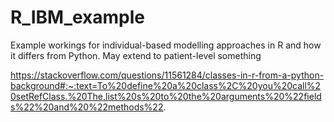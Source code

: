 # R_IBM_example
 Example workings for individual-based modelling approaches in R and how it differs from Python.
 May extend to patient-level something

https://stackoverflow.com/questions/11561284/classes-in-r-from-a-python-background#:~:text=To%20define%20a%20class%2C%20you%20call%20setRefClass.%20The,list%20s%20to%20the%20arguments%20%22fields%22%20and%20%22methods%22.
